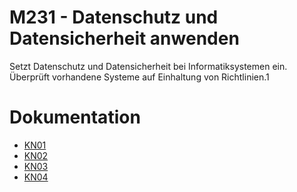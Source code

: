 # M231 - Datenschutz und Datensicherheit anwenden

Setzt Datenschutz und Datensicherheit bei Informatiksystemen ein. Überprüft vorhandene Systeme auf Einhaltung von Richtlinien.1

# Dokumentation
 - [KN01](KN01/)
 - [KN02](KN02/)
 - [KN03](KN03/)
 - [KN04](KN04/)
